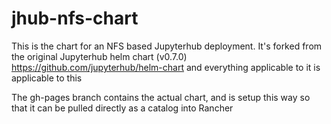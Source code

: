 # jhub-nfs-chart

This is the chart for an NFS based Jupyterhub deployment. It's forked from the original Jupyterhub helm chart (v0.7.0) https://github.com/jupyterhub/helm-chart and everything applicable to it is applicable to this  

The gh-pages branch contains the actual chart, and is setup this way so that it can be pulled directly as a catalog into Rancher

